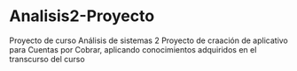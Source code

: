 # Analisis2-Proyecto
Proyecto de curso Análisis de sistemas 2
Proyecto de craación de aplicativo para Cuentas por Cobrar, aplicando
conocimientos adquiridos en el transcurso del curso
